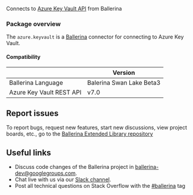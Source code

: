 
Connects to [Azure Key Vault API](https://azure.microsoft.com/en-us/services/key-vault/) from Ballerina

### Package overview

The `azure.keyvault` is a [Ballerina](https://ballerina.io/) connector for connecting to Azure Key Vault.

#### Compatibility
|                            | Version                  |
|----------------------------|--------------------------|
| Ballerina Language         | Balerina Swan Lake Beta3 |
| Azure Key Vault REST API   | v7.0                     |

## Report issues
To report bugs, request new features, start new discussions, view project boards, etc., go to the [Ballerina Extended Library repository](https://github.com/ballerina-platform/ballerina-extended-library)

## Useful links
- Discuss code changes of the Ballerina project in [ballerina-dev@googlegroups.com](mailto:ballerina-dev@googlegroups.com).
- Chat live with us via our [Slack channel](https://ballerina.io/community/slack/).
- Post all technical questions on Stack Overflow with the [#ballerina](https://stackoverflow.com/questions/tagged/ballerina) tag
